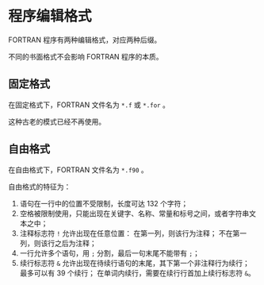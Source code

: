 
# 程序编辑格式

FORTRAN 程序有两种编辑格式，对应两种后缀。

不同的书面格式不会影响 FORTRAN 程序的本质。

## 固定格式

在固定格式下，FORTRAN 文件名为 `*.f` 或 `*.for` 。

这种古老的模式已经不再使用。

## 自由格式

在自由格式下，FORTRAN 文件名为 `*.f90` 。

自由格式的特征为：

1. 语句在一行中的位置不受限制，长度可达 132 个字符；
2. 空格被限制使用，只能出现在关键字、名称、常量和标号之间，或者字符串文本之中；
3. 注释标志符 `!` 允许出现在任意位置：
    在第一列，则该行为注释；
    不在第一列，则该行之后为注释；
4. 一行允许多个语句，用 `;` 分割，最后一句末尾不能带有 `;`；
5. 续行标志符 `&` 允许出现在待续行语句的末尾，其下第一个非注释行为续行；
    最多可以有 39 个续行；
    在单词内续行，需要在续行行首加上续行标志符 `&`。
